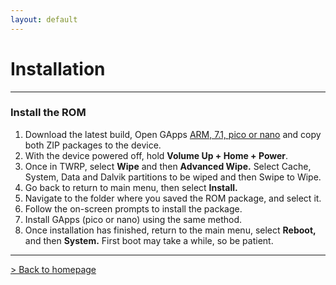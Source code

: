 ```yaml
---
layout: default
---
```


# Installation

* * *

### Install the ROM
1.  Download the latest build, Open GApps [ARM, 7.1, pico or nano](http://opengapps.org/) and copy both ZIP packages to the device.
1.  With the device powered off, hold **Volume Up + Home + Power**.
1.  Once in TWRP, select **Wipe** and then **Advanced Wipe.** Select Cache, System, Data and Dalvik partitions to be wiped and then Swipe to Wipe.
1.  Go back to return to main menu, then select **Install.**
1.  Navigate to the folder where you saved the ROM package, and select it.
1.  Follow the on-screen prompts to install the package.
1.  Install GApps (pico or nano) using the same method.
1.  Once installation has finished, return to the main menu, select **Reboot,** and then **System.** First boot may take a while, so be patient.

* * *

[> Back to homepage](./)
